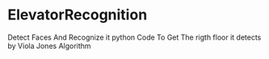 # ElevatorRecognition
Detect Faces And Recognize it python Code To Get The rigth floor
it detects by Viola Jones Algorithm
